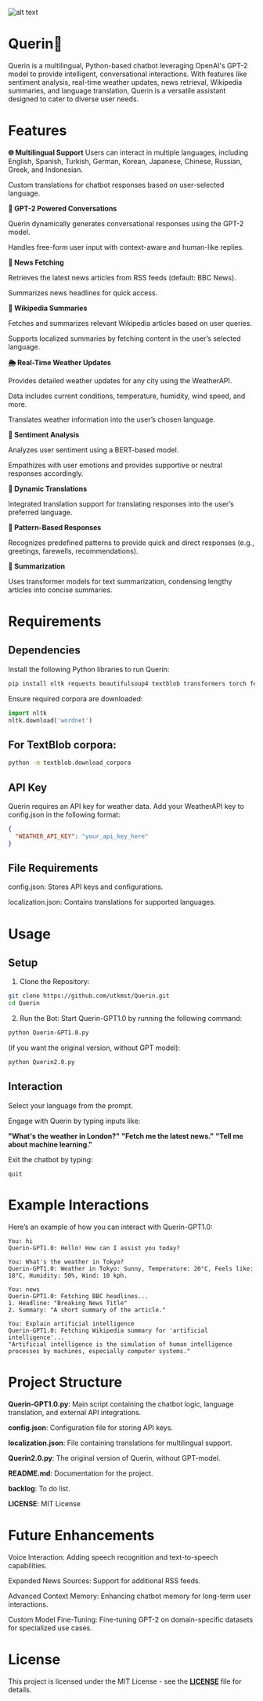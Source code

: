 ![alt text]([https://camo.githubusercontent.com/f8b934b838ff8ba845ef97135975f8a99c1e19f3d9450893c54a2868d03b9802/68747470733a2f2f692e6962622e636f2f43356e54536e6a2f51756572696e2d6c6f676f2d66697273742d72656d6f766562672e706e67](https://ibb.co/tMzptvZc))

# Querin🦋
Querin is a multilingual, Python-based chatbot leveraging OpenAI's GPT-2 model to provide intelligent, conversational interactions. With features like sentiment analysis, real-time weather updates, news retrieval, Wikipedia summaries, and language translation, Querin is a versatile assistant designed to cater to diverse user needs.

# Features
**🌐 Multilingual Support**
Users can interact in multiple languages, including English, Spanish, Turkish, German, Korean, Japanese, Chinese, Russian, Greek, and Indonesian.

Custom translations for chatbot responses based on user-selected language.

**🤖 GPT-2 Powered Conversations**

Querin dynamically generates conversational responses using the GPT-2 model.

Handles free-form user input with context-aware and human-like replies.

**📰 News Fetching**

Retrieves the latest news articles from RSS feeds (default: BBC News).

Summarizes news headlines for quick access.

**📖 Wikipedia Summaries**

Fetches and summarizes relevant Wikipedia articles based on user queries.

Supports localized summaries by fetching content in the user’s selected language.

**🌦️ Real-Time Weather Updates**

Provides detailed weather updates for any city using the WeatherAPI.

Data includes current conditions, temperature, humidity, wind speed, and more.

Translates weather information into the user’s chosen language.

**🧠 Sentiment Analysis**

Analyzes user sentiment using a BERT-based model.

Empathizes with user emotions and provides supportive or neutral responses accordingly.

**🔄 Dynamic Translations**

Integrated translation support for translating responses into the user’s preferred language.

**💬 Pattern-Based Responses**

Recognizes predefined patterns to provide quick and direct responses (e.g., greetings, farewells, recommendations).

**📜 Summarization**

Uses transformer models for text summarization, condensing lengthy articles into concise summaries.

# Requirements
## Dependencies

Install the following Python libraries to run Querin:

```bash
pip install nltk requests beautifulsoup4 textblob transformers torch feedparser colorama translate
```
Ensure required corpora are downloaded:
```python
import nltk
nltk.download('wordnet')
```
## For **TextBlob** corpora:
```bash
python -m textblob.download_corpora
```
## API Key
Querin requires an API key for weather data. Add your WeatherAPI key to config.json in the following format:
```json
{
  "WEATHER_API_KEY": "your_api_key_here"
}
```
## File Requirements

config.json: Stores API keys and configurations.

localization.json: Contains translations for supported languages.

# Usage
## Setup
1. Clone the Repository:
```bash
git clone https://github.com/utkmst/Querin.git
cd Querin
```
2. Run the Bot: Start Querin-GPT1.0 by running the following command:
```bash
python Querin-GPT1.0.py
```
(if you want the original version, without GPT model):
```bash
python Querin2.0.py
```


## Interaction

Select your language from the prompt.

Engage with Querin by typing inputs like:

**"What's the weather in London?"**
**"Fetch me the latest news."**
**"Tell me about machine learning."**

Exit the chatbot by typing:
```plaintext
quit
```
# Example Interactions

Here’s an example of how you can interact with Querin-GPT1.0:
```plaintext
You: hi
Querin-GPT1.0: Hello! How can I assist you today?

You: What's the weather in Tokyo?
Querin-GPT1.0: Weather in Tokyo: Sunny, Temperature: 20°C, Feels like: 18°C, Humidity: 50%, Wind: 10 kph.

You: news
Querin-GPT1.0: Fetching BBC headlines...
1. Headline: "Breaking News Title"
2. Summary: "A short summary of the article."

You: Explain artificial intelligence
Querin-GPT1.0: Fetching Wikipedia summary for 'artificial intelligence'...
"Artificial intelligence is the simulation of human intelligence processes by machines, especially computer systems."
```

# Project Structure
**Querin-GPT1.0.py**: Main script containing the chatbot logic, language translation, and external API integrations.

**config.json**: Configuration file for storing API keys.

**localization.json**: File containing translations for multilingual support.

**Querin2.0.py**: The original version of Querin, without GPT-model.

**README.md**: Documentation for the project.

**backlog**: To do list.

**LICENSE**: MIT License

# Future Enhancements

Voice Interaction: Adding speech recognition and text-to-speech capabilities.

Expanded News Sources: Support for additional RSS feeds.

Advanced Context Memory: Enhancing chatbot memory for long-term user interactions.

Custom Model Fine-Tuning: Fine-tuning GPT-2 on domain-specific datasets for specialized use cases.

# License
This project is licensed under the MIT License - see the **[LICENSE](./LICENSE)** file for details.


